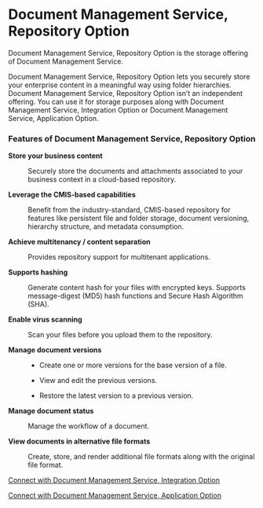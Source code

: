 <!-- loiofcdf4e5c1faf4099bfc16639eedb8fe7 -->

# Document Management Service, Repository Option

Document Management Service, Repository Option is the storage offering of Document Management Service.

Document Management Service, Repository Option lets you securely store your enterprise content in a meaningful way using folder hierarchies. Document Management Service, Repository Option isn’t an independent offering. You can use it for storage purposes along with Document Management Service, Integration Option or Document Management Service, Application Option.





### Features of Document Management Service, Repository Option


<dl>
<dt><b>

Store your business content

</b></dt>
<dd>

Securely store the documents and attachments associated to your business context in a cloud-based repository.



</dd><dt><b>

Leverage the CMIS-based capabilities

</b></dt>
<dd>

Benefit from the industry-standard, CMIS-based repository for features like persistent file and folder storage, document versioning, hierarchy structure, and metadata consumption.



</dd><dt><b>

Achieve multitenancy / content separation

</b></dt>
<dd>

Provides repository support for multitenant applications.



</dd><dt><b>

Supports hashing

</b></dt>
<dd>

Generate content hash for your files with encrypted keys. Supports message-digest \(MD5\) hash functions and Secure Hash Algorithm \(SHA\).



</dd><dt><b>

Enable virus scanning

</b></dt>
<dd>

Scan your files before you upload them to the repository.



</dd><dt><b>

Manage document versions

</b></dt>
<dd>

-   Create one or more versions for the base version of a file.

-   View and edit the previous versions.

-   Restore the latest version to a previous version.




</dd><dt><b>

Manage document status

</b></dt>
<dd>

Manage the workflow of a document.



</dd><dt><b>

View documents in alternative file formats

</b></dt>
<dd>

Create, store, and render additional file formats along with the original file format.



</dd>
</dl>

[Connect with Document Management Service, Integration Option](../integration-option-guide/connecting-to-document-management-service-repository-option-using-api-d30200e.md "Connect your instance of Document Management Service, Integration Option to Document Management Service, Repository Option for file storage.")

[Connect with Document Management Service, Application Option](../web-app-guide/onboarding-internal-repository-59e3cb7.md "Connect your Document Management Service, Application Option to Document Management Service, Repository Option for file storage.")

